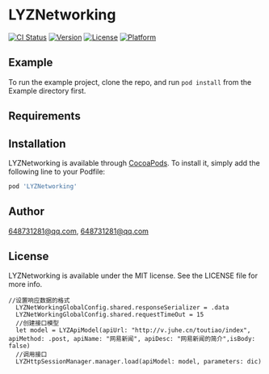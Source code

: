 # LYZNetworking

[![CI Status](https://img.shields.io/travis/648731281@qq.com/LYZNetworking.svg?style=flat)](https://travis-ci.org/648731281@qq.com/LYZNetworking)
[![Version](https://img.shields.io/cocoapods/v/LYZNetworking.svg?style=flat)](https://cocoapods.org/pods/LYZNetworking)
[![License](https://img.shields.io/cocoapods/l/LYZNetworking.svg?style=flat)](https://cocoapods.org/pods/LYZNetworking)
[![Platform](https://img.shields.io/cocoapods/p/LYZNetworking.svg?style=flat)](https://cocoapods.org/pods/LYZNetworking)

## Example

To run the example project, clone the repo, and run `pod install` from the Example directory first.

## Requirements

## Installation

LYZNetworking is available through [CocoaPods](https://cocoapods.org). To install
it, simply add the following line to your Podfile:

```ruby
pod 'LYZNetworking'
```

## Author

648731281@qq.com, 648731281@qq.com

## License

LYZNetworking is available under the MIT license. See the LICENSE file for more info.
```
//设置响应数据的格式
  LYZNetWorkingGlobalConfig.shared.responseSerializer = .data
  LYZNetWorkingGlobalConfig.shared.requestTimeOut = 15
  //创建接口模型
  let model = LYZApiModel(apiUrl: "http://v.juhe.cn/toutiao/index", apiMethod: .post, apiName: "网易新闻", apiDesc: "网易新闻的简介",isBody: false)
  //调用接口
  LYZHttpSessionManager.manager.load(apiModel: model, parameters: dic)
```
